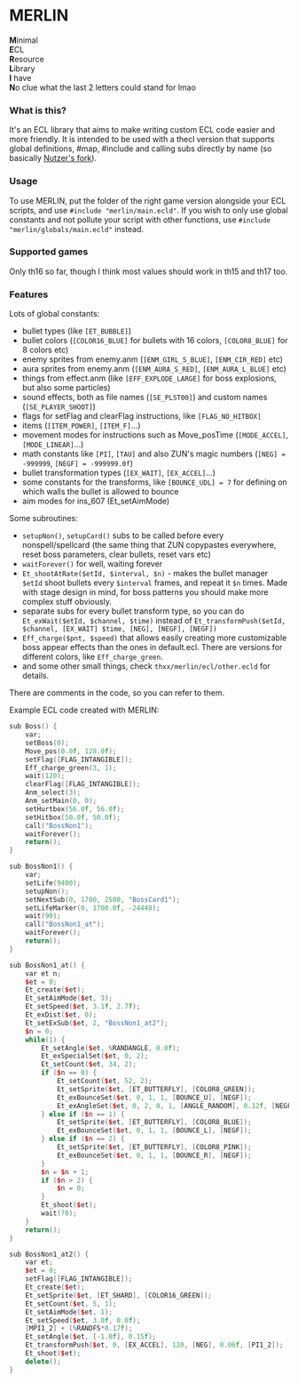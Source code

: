 # MERLIN
**M**inimal  
**E**CL  
**R**esource  
**L**ibrary  
**I** have  
**N**o clue what the last 2 letters could stand for lmao  

### What is this?  
It's an ECL library that aims to make writing custom ECL code easier and more friendly. It is intended to be used with a thecl version that supports global definitions, \#map, \#include and calling subs directly by name (so basically [Nutzer's fork](https://github.com/Nutzer/thtk)).  

### Usage
To use MERLIN, put the folder of the right game version alongside your ECL scripts, and use `#include "merlin/main.ecld"`. If you wish to only use global constants and not pollute your script with other functions, use `#include "merlin/globals/main.ecld"` instead.

### Supported games
Only th16 so far, though I think most values should work in th15 and th17 too.

### Features
Lots of global constants:
- bullet types (like `[ET_BUBBLE]`)
- bullet colors (`[COLOR16_BLUE]` for bullets with 16 colors, `[COLOR8_BLUE]` for 8 colors etc)
- enemy sprites from enemy.anm (`[ENM_GIRL_S_BLUE]`, `[ENM_CIR_RED]` etc)
- aura sprites from enemy.anm (`[ENM_AURA_S_RED]`, `[ENM_AURA_L_BLUE]` etc)
- things from effect.anm (like `[EFF_EXPLODE_LARGE]` for boss explosions, but also some particles)
- sound effects, both as file names (`[SE_PLST00]`) and custom names (`[SE_PLAYER_SHOOT]`)
- flags for setFlag and clearFlag instructions, like `[FLAG_NO_HITBOX]`
- items (`[ITEM_POWER]`, `[ITEM_F]`...)
- movement modes for instructions such as Move_posTime (`[MODE_ACCEL]`, `[MODE_LINEAR]`...)
- math constants like `[PI]`, `[TAU]` and also ZUN's magic numbers (`[NEG] = -999999`, `[NEGF] = -999999.0f`)
- bullet transformation types (`[EX_WAIT]`, `[EX_ACCEL]`...)
- some constants for the transforms, like `[BOUNCE_UDL] = 7` for defining on which walls the bullet is allowed to bounce
- aim modes for ins_607 (Et_setAimMode)
  
Some subroutines:
- `setupNon()`, `setupCard()` subs to be called before every nonspell/spellcard (the same thing that ZUN copypastes everywhere, reset boss parameters, clear bullets, reset vars etc)
- `waitForever()` for well, waiting forever
- `Et_shootAtRate($etId, $interval, $n)` - makes the bullet manager `$etId` shoot bullets every `$interval` frames, and repeat it `$n` times. Made with stage design in mind, for boss patterns you should make more complex stuff obviously.
- separate subs for every bullet transform type, so you can do `Et_exWait($etId, $channel, $time)` instead of `Et_transformPush($etId, $channel, [EX_WAIT] $time, [NEG], [NEGF], [NEGF])`
- `Eff_charge($pnt, $speed)` that allows easily creating more customizable boss appear effects than the ones in default.ecl. There are versions for different colors, like `Eff_charge_green`.
- and some other small things, check `thxx/merlin/ecl/other.ecld` for details.

There are comments in the code, so you can refer to them.

Example ECL code created with MERLIN:  
```cpp
sub Boss() {
	var;
	setBoss(0);
	Move_pos(0.0f, 128.0f);
	setFlag([FLAG_INTANGIBLE]);
	Eff_charge_green(3, 1);
	wait(120);
	clearFlag([FLAG_INTANGIBLE]);
	Anm_select(3);
	Anm_setMain(0, 0);
	setHurtbox(56.0f, 56.0f);
	setHitbox(50.0f, 50.0f);
	call("BossNon1");
	waitForever();
	return();
}

sub BossNon1() {
	var;
	setLife(9400);
	setupNon();
	setNextSub(0, 1700, 2500, "BossCard1");
	setLifeMarker(0, 1700.0f, -24448);
	wait(90);
	call("BossNon1_at");
	waitForever();
	return();
}

sub BossNon1_at() {
	var et n;
	$et = 0;
	Et_create($et);
	Et_setAimMode($et, 3);
	Et_setSpeed($et, 3.1f, 2.7f);
	Et_exDist($et, 0);
	Et_setExSub($et, 2, "BossNon1_at2");
	$n = 0;
	while(1) {
		Et_setAngle($et, %RANDANGLE, 0.0f);
		Et_exSpecialSet($et, 0, 2);
		Et_setCount($et, 34, 2);
		if ($n == 0) {
			Et_setCount($et, 52, 2);
			Et_setSprite($et, [ET_BUTTERFLY], [COLOR8_GREEN]);
			Et_exBounceSet($et, 0, 1, 1, [BOUNCE_U], [NEGF]);
			Et_exAngleSet($et, 0, 2, 0, 1, [ANGLE_RANDOM], 0.12f, [NEGF]);
		} else if ($n == 1) {
			Et_setSprite($et, [ET_BUTTERFLY], [COLOR8_BLUE]);
			Et_exBounceSet($et, 0, 1, 1, [BOUNCE_L], [NEGF]);
		} else if ($n == 2) {
			Et_setSprite($et, [ET_BUTTERFLY], [COLOR8_PINK]);
			Et_exBounceSet($et, 0, 1, 1, [BOUNCE_R], [NEGF]);
		}
		$n = $n + 1;
		if ($n > 2) {
			$n = 0;
		}
		Et_shoot($et);
		wait(70);
	}
	return();
}

sub BossNon1_at2() {
	var et;
	$et = 0;
	setFlag([FLAG_INTANGIBLE]);
	Et_create($et);
	Et_setSprite($et, [ET_SHARD], [COLOR16_GREEN]);
	Et_setCount($et, 5, 1);
	Et_setAimMode($et, 1);
	Et_setSpeed($et, 3.0f, 0.0f);
	[MPI1_2] + (%RANDFS*0.17f);
	Et_setAngle($et, [-1.0f], 0.15f);
	Et_transformPush($et, 0, [EX_ACCEL], 120, [NEG], 0.06f, [PI1_2]);
	Et_shoot($et);
	delete();
} 
```
